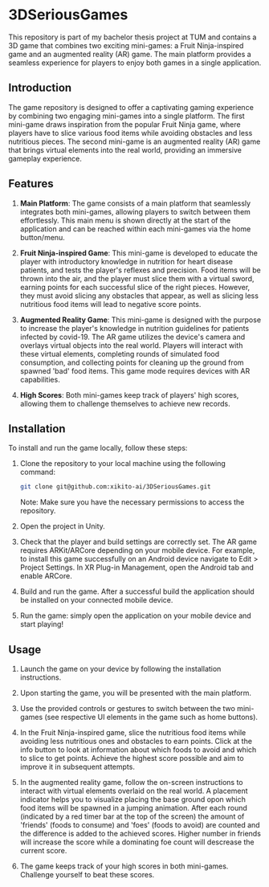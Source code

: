 # 3DSeriousGames
This repository is part of my bachelor thesis project at TUM and contains a 3D game that combines two exciting mini-games: a Fruit Ninja-inspired game and an augmented reality (AR) game. The main platform provides a seamless experience for players to enjoy both games in a single application.

## Introduction

The game repository is designed to offer a captivating gaming experience by combining two engaging mini-games into a single platform. The first mini-game draws inspiration from the popular Fruit Ninja game, where players have to slice various food items while avoiding obstacles and less nutritious pieces. The second mini-game is an augmented reality (AR) game that brings virtual elements into the real world, providing an immersive gameplay experience.

## Features

1. **Main Platform**: The game consists of a main platform that seamlessly integrates both mini-games, allowing players to switch between them effortlessly. This main menu is shown directly at the start of the application and can be reached within each mini-games via the home button/menu.

2. **Fruit Ninja-inspired Game**: This mini-game is developed to educate the player with introductory knowledge in nutrition for heart disease patients, and tests the player's reflexes and precision. Food items will be thrown into the air, and the player must slice them with a virtual sword, earning points for each successful slice of the right pieces. However, they must avoid slicing any obstacles that appear, as well as slicing less nutritious food items will lead to negative score points.

3. **Augmented Reality Game**: This mini-game is designed with the purpose to increase the player's knowledge in nutrition guidelines for patients infected by covid-19. The AR game utilizes the device's camera and overlays virtual objects into the real world. Players will interact with these virtual elements, completing rounds of simulated food consumption, and collecting points for cleaning up the ground from spawned 'bad' food items. This game mode requires devices with AR capabilities.

4. **High Scores**: Both mini-games keep track of players' high scores, allowing them to challenge themselves to achieve new records.

## Installation

To install and run the game locally, follow these steps:

1. Clone the repository to your local machine using the following command:

   ```bash
   git clone git@github.com:xikito-ai/3DSeriousGames.git
   ```

   Note: Make sure you have the necessary permissions to access the repository.

2. Open the project in Unity.

3. Check that the player and build settings are correctly set. The AR game requires ARKit/ARCore depending on your mobile device. For example, to install this game successfully on an Android device navigate to Edit > Project Settings. In XR Plug-in Management, open the Android tab and enable ARCore.

4. Build and run the game. After a successful build the application should be installed on your connected mobile device.

5. Run the game: simply open the application on your mobile device and start playing!

## Usage

1. Launch the game on your device by following the installation instructions.

2. Upon starting the game, you will be presented with the main platform.

3. Use the provided controls or gestures to switch between the two mini-games (see respective UI elements in the game such as home buttons).

4. In the Fruit Ninja-inspired game, slice the nutritious food items while avoiding less nutritious ones and obstacles to earn points. Click at the info button to look at information about which foods to avoid and which to slice to get points. Achieve the highest score possible and aim to improve it in subsequent attempts.

5. In the augmented reality game, follow the on-screen instructions to interact with virtual elements overlaid on the real world. A placement indicator helps you to visualize placing the base ground opon which food items will be spawned in a jumping animation. After each round (indicated by a red timer bar at the top of the screen) the amount of 'friends' (foods to consume) and 'foes' (foods to avoid) are counted and the difference is added to the achieved scores. Higher number in friends will increase the score while a dominating foe count will descrease the current score. 

6. The game keeps track of your high scores in both mini-games. Challenge yourself to beat these scores.
